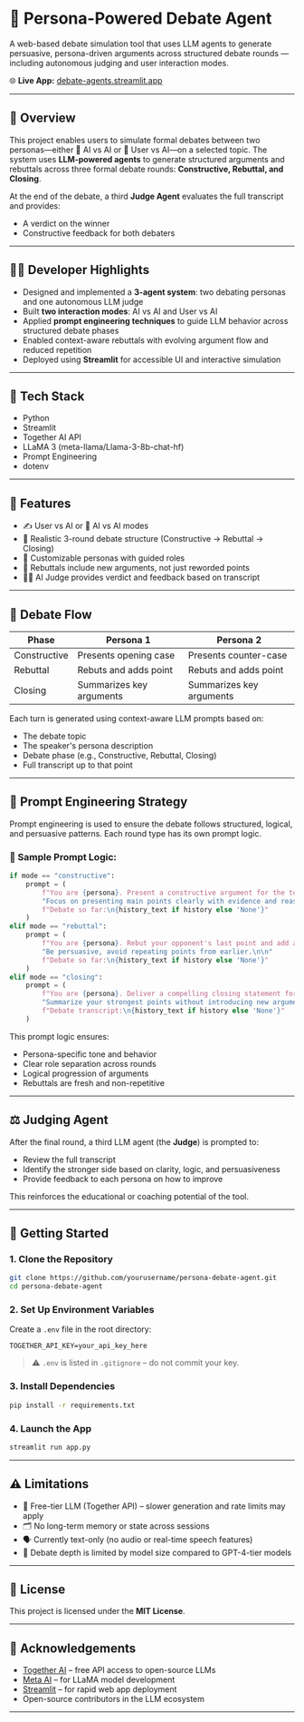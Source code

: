 # 🧠 Persona-Powered Debate Agent

A web-based debate simulation tool that uses LLM agents to generate persuasive, persona-driven arguments across structured debate rounds — including autonomous judging and user interaction modes.

🌐 **Live App:** [debate-agents.streamlit.app](https://debate-agents.streamlit.app)

---

## 📌 Overview

This project enables users to simulate formal debates between two personas—either 🤖 AI vs AI or 🧑 User vs AI—on a selected topic. The system uses **LLM-powered agents** to generate structured arguments and rebuttals across three formal debate rounds: **Constructive, Rebuttal, and Closing**.

At the end of the debate, a third **Judge Agent** evaluates the full transcript and provides:
- A verdict on the winner
- Constructive feedback for both debaters

---

## 🧑‍💻 Developer Highlights

- Designed and implemented a **3-agent system**: two debating personas and one autonomous LLM judge
- Built **two interaction modes**: AI vs AI and User vs AI
- Applied **prompt engineering techniques** to guide LLM behavior across structured debate phases
- Enabled context-aware rebuttals with evolving argument flow and reduced repetition
- Deployed using **Streamlit** for accessible UI and interactive simulation

---

## 🧰 Tech Stack

- Python  
- Streamlit  
- Together AI API  
- LLaMA 3 (meta-llama/Llama-3-8b-chat-hf)  
- Prompt Engineering  
- dotenv

---

## 🎯 Features

- ✍️ User vs AI or 🤖 AI vs AI modes  
- 💬 Realistic 3-round debate structure (Constructive → Rebuttal → Closing)  
- 🧠 Customizable personas with guided roles  
- 🔁 Rebuttals include new arguments, not just reworded points  
- 👨‍⚖️ AI Judge provides verdict and feedback based on transcript  

---

## 🔁 Debate Flow

| Phase        | Persona 1               | Persona 2               |
|--------------|-------------------------|-------------------------|
| Constructive | Presents opening case   | Presents counter-case   |
| Rebuttal     | Rebuts and adds point   | Rebuts and adds point   |
| Closing      | Summarizes key arguments| Summarizes key arguments|

Each turn is generated using context-aware LLM prompts based on:
- The debate topic  
- The speaker's persona description  
- Debate phase (e.g., Constructive, Rebuttal, Closing)  
- Full transcript up to that point

---

## 🧠 Prompt Engineering Strategy

Prompt engineering is used to ensure the debate follows structured, logical, and persuasive patterns. Each round type has its own prompt logic.

### 🔧 Sample Prompt Logic:
```python
if mode == "constructive":
    prompt = (
        f"You are {persona}. Present a constructive argument for the topic '{topic}'.\n"
        "Focus on presenting main points clearly with evidence and reasoning. Do not address the opponent yet.\n\n"
        f"Debate so far:\n{history_text if history else 'None'}"
    )
elif mode == "rebuttal":
    prompt = (
        f"You are {persona}. Rebut your opponent's last point and add a new argument on the topic '{topic}'.\n"
        "Be persuasive, avoid repeating points from earlier.\n\n"
        f"Debate so far:\n{history_text if history else 'None'}"
    )
elif mode == "closing":
    prompt = (
        f"You are {persona}. Deliver a compelling closing statement for the debate on '{topic}'.\n"
        "Summarize your strongest points without introducing new arguments.\n\n"
        f"Debate transcript:\n{history_text if history else 'None'}"
    )
```

This prompt logic ensures:
- Persona-specific tone and behavior  
- Clear role separation across rounds  
- Logical progression of arguments  
- Rebuttals are fresh and non-repetitive  

---

## ⚖️ Judging Agent

After the final round, a third LLM agent (the **Judge**) is prompted to:
- Review the full transcript  
- Identify the stronger side based on clarity, logic, and persuasiveness  
- Provide feedback to each persona on how to improve

This reinforces the educational or coaching potential of the tool.

---

## 🚀 Getting Started

### 1. Clone the Repository
```bash
git clone https://github.com/yourusername/persona-debate-agent.git
cd persona-debate-agent
```

### 2. Set Up Environment Variables
Create a `.env` file in the root directory:
```
TOGETHER_API_KEY=your_api_key_here
```

> ⚠️ `.env` is listed in `.gitignore` – do not commit your key.

### 3. Install Dependencies
```bash
pip install -r requirements.txt
```

### 4. Launch the App
```bash
streamlit run app.py
```

---

## ⚠️ Limitations

- 🧠 Free-tier LLM (Together API) – slower generation and rate limits may apply  
- 🗂️ No long-term memory or state across sessions  
- 🗣️ Currently text-only (no audio or real-time speech features)  
- 🎯 Debate depth is limited by model size compared to GPT-4-tier models

---

## 🧾 License

This project is licensed under the **MIT License**.

---

## 🙏 Acknowledgements

- [Together AI](https://www.together.ai/) – free API access to open-source LLMs  
- [Meta AI](https://ai.meta.com/) – for LLaMA model development  
- [Streamlit](https://streamlit.io/) – for rapid web app deployment  
- Open-source contributors in the LLM ecosystem

---

